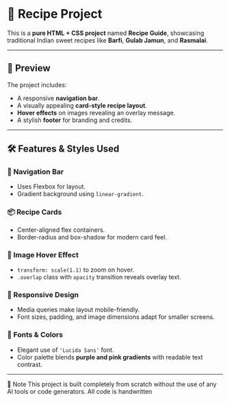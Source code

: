 # 🍰 Recipe Project

This is a **pure HTML + CSS project** named **Recipe Guide**, showcasing traditional Indian sweet recipes like **Barfi**, **Gulab Jamun**, and **Rasmalai**.

---

## 📸 Preview

The project includes:
- A responsive **navigation bar**.
- A visually appealing **card-style recipe layout**.
- **Hover effects** on images revealing an overlay message.
- A stylish **footer** for branding and credits.

---

## 🛠️ Features & Styles Used

### 🧭 Navigation Bar
- Uses Flexbox for layout.
- Gradient background using `linear-gradient`.

### 📦 Recipe Cards
- Center-aligned flex containers.
- Border-radius and box-shadow for modern card feel.

### 🎯 Image Hover Effect
- `transform: scale(1.1)` to zoom on hover.
- `.overlap` class with `opacity` transition reveals overlay text.

### 📱 Responsive Design
- Media queries make layout mobile-friendly.
- Font sizes, padding, and image dimensions adapt for smaller screens.

### 🧾 Fonts & Colors
- Elegant use of `'Lucida Sans'` font.
- Color palette blends **purple and pink gradients** with readable text contrast.

---

🚫 Note
This project is built completely from scratch without the use of any AI tools or code generators. All code is handwritten
